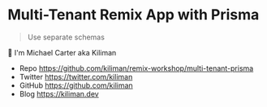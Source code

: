 # Multi-Tenant Remix App with Prisma

> Use separate schemas

👋 I'm Michael Carter aka Kiliman

- Repo https://github.com/kiliman/remix-workshop/multi-tenant-prisma
- Twitter https://twitter.com/kiliman
- GitHub https://github.com/kiliman
- Blog https://kiliman.dev
